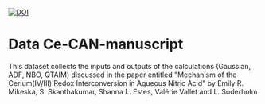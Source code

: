 [![DOI](https://zenodo.org/badge/710792067.svg)](https://zenodo.org/doi/10.5281/zenodo.10262164)

# Data Ce-CAN-manuscript
This dataset collects the inputs and outputs of the calculations (Gaussian, ADF, NBO, QTAIM) discussed in the paper entitled "Mechanism of the Cerium(IV/III) Redox Interconversion in Aqueous Nitric Acid" by Emily R. Mikeska, S. Skanthakumar, Shanna L. Estes, Valérie Vallet and L. Soderholm
